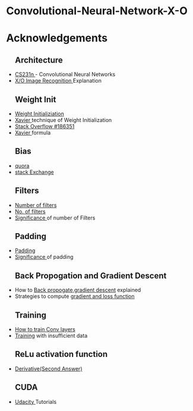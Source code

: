# Convolutional-Neural-Network-X-O

# Acknowledgements
<ul>
  <h2>Architecture</h2>
  <li><a href="http://cs231n.github.io/convolutional-networks/#overview">CS231n </a>- Convolutional Neural Networks</li>
  <li><a href="https://www.youtube.com/watch?v=FmpDIaiMIeA">X/O Image Recognition </a>Explanation</li>
  
  <h2>Weight Init</h2>
  <li><a href="https://intoli.com/blog/neural-network-initialization/">Weight Initializiation</a></li>
  <li><a href="https://prateekvjoshi.com/2016/03/29/understanding-xavier-initialization-in-deep-neural-networks/">Xavier </a>technique of Weight Initialization</li>
  <li><a href="https://stats.stackexchange.com/questions/47590/what-are-good-initial-weights-in-a-neural-network/186351#186351">Stack Overflow #186351</a></li>
  <li><a href="http://andyljones.tumblr.com/post/110998971763/an-explanation-of-xavier-initialization
">Xavier </a>formula</li>
  
  <h2>Bias</h2>
  <li><a href="https://www.quora.com/What-is-bias-in-artificial-neural-network">quora</a></li>
  <li><a href="https://stats.stackexchange.com/questions/185911/why-are-bias-nodes-used-in-neural-networks">stack Exchange</a></li>
  
  <h2>Filters</h2>
  <li><a href="https://stats.stackexchange.com/questions/133074/how-to-determine-the-number-of-convolutional-operators-in-cnn">Number of filters</a></li>
  <li><a href="https://stats.stackexchange.com/questions/193793/in-convolutional-neural-networks-cnn-how-we-can-decide-number-of-kernels-betw/193953#193953">No. of filters</a></li>
  <li><a href="https://www.quora.com/What-does-the-number-of-filters-in-a-convolution-layer-convey-How-does-this-number-effect-the-performance-or-quality-of-the-architecture">Significance </a>of number of Filters</a></li>
  
  <h2>Padding</h2>
  <li><a href="https://www.quora.com/What-are-the-roles-of-stride-and-padding-in-a-convolutional-neural-network">Padding</a></li>
  <li><a href="https://stats.stackexchange.com/questions/246512/convolutional-layers-to-pad-or-not-to-pad">Significance </a>of padding</li>
  
  <h2>Back Propogation and Gradient Descent</h2>
  <li>How to <a href="https://www.youtube.com/watch?v=QWfmCyLEQ8U">Back propogate,gradient descent</a> explained</li>
  <li>Strategies to compute <a href="http://cs231n.github.io/optimization-1/"> gradient and loss function</a></li>
  
  <h2>Training</h2>
  <li><a href="https://stats.stackexchange.com/questions/269525/how-to-train-a-cnn-with-multiple-heads">How to train Conv layers</a>       </li>
  <li><a href="https://www.quora.com/How-can-I-train-a-CNN-with-insufficient-and-not-so-good-data">Training</a> with insufficient data</li>
  <h2>ReLu activation function</h2>
  <li><a href="https://stackoverflow.com/questions/32546020/neural-network-backpropagation-with-relu">Derivative(Second Answer)</a></li>
  
  <h2>CUDA</h2>
  <li><a href="https://classroom.udacity.com/courses/cs344/lessons/55120467/concepts/658304810923">Udacity </a>Tutorials</a></li?

</ul>
